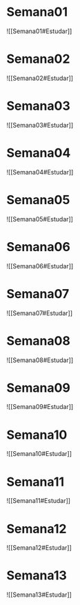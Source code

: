 
# Semana01
![[Semana01#Estudar]]
# Semana02
![[Semana02#Estudar]]
# Semana03
![[Semana03#Estudar]]
# Semana04
![[Semana04#Estudar]]
# Semana05
![[Semana05#Estudar]]
# Semana06
![[Semana06#Estudar]]
# Semana07
![[Semana07#Estudar]]
# Semana08
![[Semana08#Estudar]]
# Semana09
![[Semana09#Estudar]]
# Semana10
![[Semana10#Estudar]]
# Semana11
![[Semana11#Estudar]]
# Semana12
![[Semana12#Estudar]]
# Semana13
![[Semana13#Estudar]]